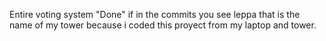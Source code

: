 Entire voting system "Done"
if in the commits you see leppa that is the name of my tower because i coded this proyect from my laptop and tower.

